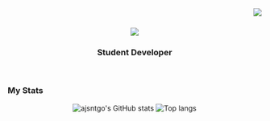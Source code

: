 <img align="right" src="https://visitor-badge.laobi.icu/badge?page_id=ajsntgo.ajsntgo" />

<h1 align="center">
    <img src="https://readme-typing-svg.herokuapp.com/?font=Righteous&size=35&center=true&vCenter=true&width=500&height=70&duration=4000&lines=Hi+There!+👋;+I'm+AJ!;" />
</h1>

<h3 align="center">Student Developer</h3>

<br/>

### My Stats

<div align="center">
<img alt="ajsntgo's GitHub stats" src="https://github-readme-stats.vercel.app/api?username=ajsntgo&show_icons=true&theme=transparent"/>
<img alt="Top langs" src="https://github-readme-stats.vercel.app/api/top-langs/?username=ajsntgo&layout=compact&&langs_count=8"/>
</div>


